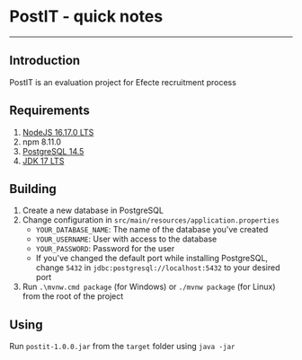 # PostIT - quick notes

---

## Introduction
PostIT is an evaluation project for Efecte recruitment process

## Requirements
1. [NodeJS 16.17.0 LTS](https://nodejs.org/en/)
2. npm 8.11.0
3. [PostgreSQL 14.5](https://www.postgresql.org/download/windows/)
4. [JDK 17 LTS](https://bell-sw.com/pages/downloads/#/java-17-lts)

## Building
1. Create a new database in PostgreSQL
2. Change configuration in `src/main/resources/application.properties`
   - `YOUR_DATABASE_NAME`: The name of the database you've created
   - `YOUR_USERNAME`: User with access to the database
   - `YOUR_PASSWORD`: Password for the user
   - If you've changed the default port while installing PostgreSQL, change `5432` in `jdbc:postgresql://localhost:5432` to your desired port
3. Run `.\mvnw.cmd package` (for Windows) or `./mvnw package` (for Linux)
from the root of the project

## Using
Run `postit-1.0.0.jar` from the `target` folder using `java -jar`